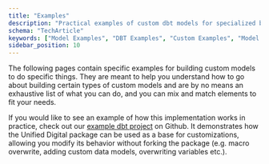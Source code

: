 ```yaml
---
title: "Examples"
description: "Practical examples of custom dbt models for specialized behavioral data analysis scenarios."
schema: "TechArticle"
keywords: ["Model Examples", "DBT Examples", "Custom Examples", "Model Samples", "Implementation Examples", "Code Examples"]
sidebar_position: 10
---
```


The following pages contain specific examples for building custom models to do specific things. They are meant to help you understand how to go about building certain types of custom models and are by no means an exhaustive list of what you can do, and you can mix and match elements to fit your needs.

If you would like to see an example of how this implementation works in practice, check out our [example dbt project](https://github.com/snowplow-incubator/dbt-example-project/tree/main/custom_event_table_unified) on Github. It demonstrates how the Unified Digital package can be used as a base for customizations, allowing you modify its behavior without forking the package (e.g. macro overwrite, adding custom data models, overwriting variables etc.).
